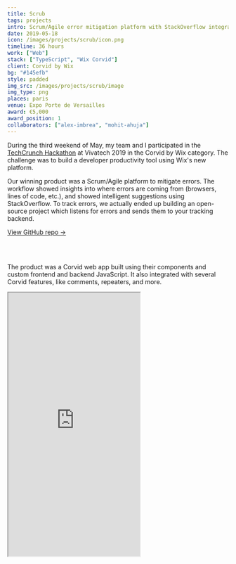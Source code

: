 ```yaml
---
title: Scrub
tags: projects
intro: Scrum/Agile error mitigation platform with StackOverflow integration powered by open-source bug tracker
date: 2019-05-18
icon: /images/projects/scrub/icon.png
timeline: 36 hours
work: ["Web"]
stack: ["TypeScript", "Wix Corvid"]
client: Corvid by Wix
bg: "#145efb"
style: padded
img_src: /images/projects/scrub/image
img_type: png
places: paris
venue: Expo Porte de Versailles
award: €5,000
award_position: 1
collaborators: ["alex-imbrea", "mohit-ahuja"]
---
```


During the third weekend of May, my team and I participated in the [TechCrunch Hackathon](https://techcrunch.com/events/techcrunch-hackathon-at-vivatech-2019/) at Vivatech 2019 in the Corvid by Wix category. The challenge was to build a developer productivity tool using Wix's new platform.

Our winning product was a Scrum/Agile platform to mitigate errors. The workflow showed insights into where errors are coming from (browsers, lines of code, etc.), and showed intelligent suggestions using StackOverflow. To track errors, we actually ended up building an open-source project which listens for errors and sends them to your tracking backend.

[View GitHub repo &rarr;](https://github.com/AnandChowdhary/scrub)

<div class="two-images">
  <img alt="" src="/images/projects/scrub/1.png">
  <img alt="" src="/images/projects/scrub/2.png">
</div>

<div class="two-images">
  <img alt="" src="/images/projects/scrub/3.png">
  <img alt="" src="/images/projects/scrub/4.png">
</div>

The product was a Corvid web app built using their components and custom frontend and backend JavaScript. It also integrated with several Corvid features, like comments, repeaters, and more.

<iframe class="video-embed" src="https://docs.google.com/presentation/d/e/2PACX-1vRrAJA8AZv2lYvynRQvDFFWZxySYQJ6AsLpUUKsyRJWeu77674Zs10ZkuQldbe6f-IvFxSwvAku8K56/embed?start=false&loop=true&delayms=3000" height="600" allowfullscreen="true" loading="lazy"></iframe>

